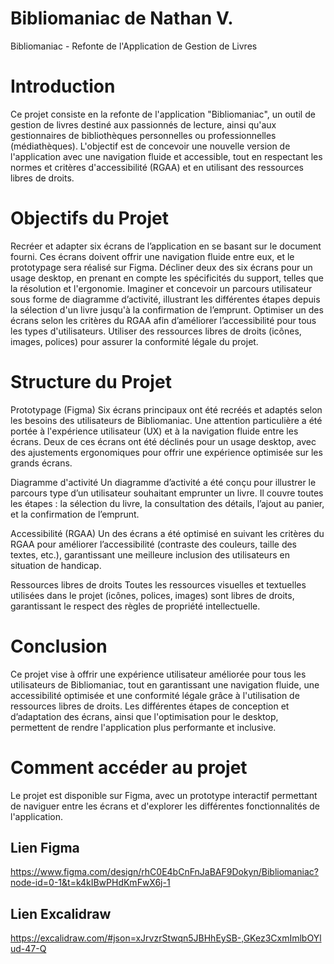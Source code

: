 # Bibliomaniac de Nathan V.

Bibliomaniac - Refonte de l'Application de Gestion de Livres

# Introduction

Ce projet consiste en la refonte de l'application "Bibliomaniac", un outil de gestion de livres destiné aux passionnés de lecture, ainsi qu'aux gestionnaires de bibliothèques personnelles ou professionnelles (médiathèques). 
 L'objectif est de concevoir une nouvelle version de l'application avec une navigation fluide et accessible, tout en respectant les normes et critères d'accessibilité (RGAA) et en utilisant des ressources libres de droits.

# Objectifs du Projet

Recréer et adapter six écrans de l’application en se basant sur le document fourni. Ces écrans doivent offrir une navigation fluide entre eux, et le prototypage sera réalisé sur Figma.
Décliner deux des six écrans pour un usage desktop, en prenant en compte les spécificités du support, telles que la résolution et l'ergonomie.
Imaginer et concevoir un parcours utilisateur sous forme de diagramme d’activité, illustrant les différentes étapes depuis la sélection d'un livre jusqu'à la confirmation de l’emprunt.
Optimiser un des écrans selon les critères du RGAA afin d’améliorer l’accessibilité pour tous les types d'utilisateurs.
Utiliser des ressources libres de droits (icônes, images, polices) pour assurer la conformité légale du projet.

# Structure du Projet

Prototypage (Figma)
    Six écrans principaux ont été recréés et adaptés selon les besoins des utilisateurs de Bibliomaniac. Une attention particulière a été portée à l'expérience utilisateur (UX) et à la navigation fluide entre les écrans.
    Deux de ces écrans ont été déclinés pour un usage desktop, avec des ajustements ergonomiques pour offrir une expérience optimisée sur les grands écrans.

Diagramme d'activité
    Un diagramme d’activité a été conçu pour illustrer le parcours type d’un utilisateur souhaitant emprunter un livre. Il couvre toutes les étapes : la sélection du livre, la consultation des détails, l’ajout au panier, et la confirmation de l’emprunt.

Accessibilité (RGAA)
    Un des écrans a été optimisé en suivant les critères du RGAA pour améliorer l’accessibilité (contraste des couleurs, taille des textes, etc.), garantissant une meilleure inclusion des utilisateurs en situation de handicap.

Ressources libres de droits
    Toutes les ressources visuelles et textuelles utilisées dans le projet (icônes, polices, images) sont libres de droits, garantissant le respect des règles de propriété intellectuelle.

# Conclusion

Ce projet vise à offrir une expérience utilisateur améliorée pour tous les utilisateurs de Bibliomaniac, tout en garantissant une navigation fluide, une accessibilité optimisée et une conformité légale grâce à l'utilisation de ressources libres de droits. Les différentes étapes de conception et d’adaptation des écrans, ainsi que l'optimisation pour le desktop, permettent de rendre l'application plus performante et inclusive.


# Comment accéder au projet

Le projet est disponible sur Figma, avec un prototype interactif permettant de naviguer entre les écrans et d'explorer les différentes fonctionnalités de l'application.

## Lien Figma

https://www.figma.com/design/rhC0E4bCnFnJaBAF9Dokyn/Bibliomaniac?node-id=0-1&t=k4kIBwPHdKmFwX6j-1

## Lien Excalidraw

https://excalidraw.com/#json=xJrvzrStwqn5JBHhEySB-,GKez3CxmImlbOYlud-47-Q
